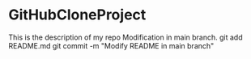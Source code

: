 # GitHubCloneProject
This is the description of my repo
Modification in main branch.
git add README.md
git commit -m "Modify README in main branch"
